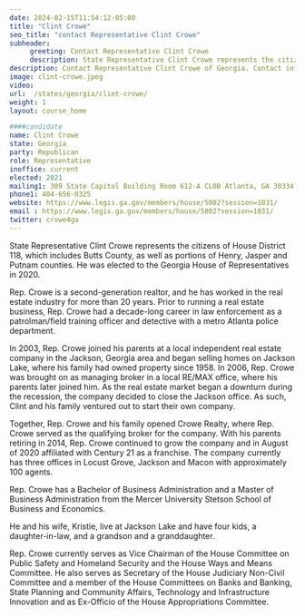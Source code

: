 ```yaml
---
date: 2024-02-15T11:54:12-05:00
title: "Clint Crowe"
seo_title: "contact Representative Clint Crowe"
subheader:
     greeting: Contact Representative Clint Crowe
     description: State Representative Clint Crowe represents the citizens of House District 118, which includes Butts County, as well as portions of Henry, Jasper and Putnam counties. He was elected to the Georgia House of Representatives in 2020.
description: Contact Representative Clint Crowe of Georgia. Contact information for Clint Crowe includes email address, phone number, and mailing address.
image: clint-crowe.jpeg
video:
url:  /states/georgia/clint-crowe/
weight: 1
layout: course_home

####candidate
name: Clint Crowe
state: Georgia
party: Republican
role: Representative
inoffice: current
elected: 2021
mailing1: 309 State Capitol Building Room 612-A CLOB Atlanta, GA 30334
phone1: 404-656-0325
website: https://www.legis.ga.gov/members/house/5002?session=1031/
email : https://www.legis.ga.gov/members/house/5002?session=1031/
twitter: crowe4ga
---
```


State Representative Clint Crowe represents the citizens of House District 118, which includes Butts County, as well as portions of Henry, Jasper and Putnam counties. He was elected to the Georgia House of Representatives in 2020.

Rep. Crowe is a second-generation realtor, and he has worked in the real estate industry for more than 20 years. Prior to running a real estate business, Rep. Crowe had a decade-long career in law enforcement as a patrolman/field training officer and detective with a metro Atlanta police department.

In 2003, Rep. Crowe joined his parents at a local independent real estate company in the Jackson, Georgia area and began selling homes on Jackson Lake, where his family had owned property since 1958. In 2006, Rep. Crowe was brought on as managing broker in a local RE/MAX office, where his parents later joined him. As the real estate market began a downturn during the recession, the company decided to close the Jackson office. As such, Clint and his family ventured out to start their own company.

Together, Rep. Crowe and his family opened Crowe Realty, where Rep. Crowe served as the qualifying broker for the company. With his parents retiring in 2014, Rep. Crowe continued to grow the company and in August of 2020 affiliated with Century 21 as a franchise. The company currently has three offices in Locust Grove, Jackson and Macon with approximately 100 agents.

Rep. Crowe has a Bachelor of Business Administration and a Master of Business Administration from the Mercer University Stetson School of Business and Economics.

He and his wife, Kristie, live at Jackson Lake and have four kids, a daughter-in-law, and a grandson and a granddaughter.

Rep. Crowe currently serves as Vice Chairman of the House Committee on Public Safety and Homeland Security and the House Ways and Means Committee. He also serves as Secretary of the House Judiciary Non-Civil Committee and a member of the House Committees on Banks and Banking, State Planning and Community Affairs, Technology and Infrastructure Innovation and as Ex-Officio of the House Appropriations Committee.
